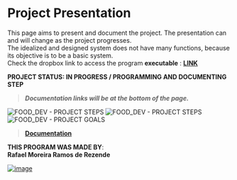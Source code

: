 # Project Presentation
This page aims to present and document the project. The presentation can and will change as the project progresses.<br>
The idealized and designed system does not have many functions, because its objective is to be a basic system.<br>
Check the dropbox link to access the program **executable** : **[LINK](https://www.dropbox.com/sh/h6rknwswrynkj4m/AAA9T_bWKJXiDA0FWNfyksvOa?dl=0)**

**PROJECT STATUS: IN PROGRESS / PROGRAMMING AND DOCUMENTING STEP**
<br>

>***Documentation links will be at the bottom of the page.*** <br>

<img src='https://user-images.githubusercontent.com/100146657/159565586-c2eff90d-a058-4433-85bc-9a3366c49bfb.png' alt="FOOD_DEV - PROJECT STEPS">
<img src='https://user-images.githubusercontent.com/100146657/159565583-80796581-f9b3-42a2-bde2-f9ce69ce880a.png' alt="FOOD_DEV - PROJECT STEPS">
<img src='https://user-images.githubusercontent.com/100146657/159002929-59d39801-448b-43d4-a8a3-a87f3df912dd.png' alt="FOOD_DEV - PROJECT GOALS">


> [**Documentation**](https://upraggy.github.io/FOOD_DEV/Documentation/)

**THIS PROGRAM WAS MADE BY**:<br>
**Rafael Moreira Ramos de Rezende** 

 [![image](https://user-images.githubusercontent.com/100146657/159492505-d6134d9b-7d19-43ee-9e30-72be719d69f4.png)](https://www.linkedin.com/in/rafael-moreira-ramos-de-rezende-16420b21b/)
